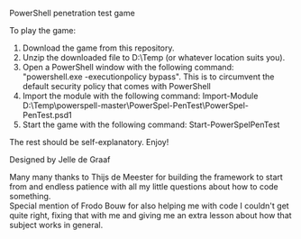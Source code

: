PowerShell penetration test game  
  
To play the game:  
1) Download the game from this repository.  
2) Unzip the downloaded file to D:\Temp (or whatever location suits you).  
3) Open a PowerShell window with the following command: "powershell.exe -executionpolicy bypass". This is to circumvent the default security policy that comes with PowerShell
4) Import the module with the following command: Import-Module D:\Temp\powerspell-master\PowerSpel-PenTest\PowerSpel-PenTest.psd1  
5) Start the game with the following command: Start-PowerSpelPenTest  

The rest should be self-explanatory. Enjoy!

  
Designed by Jelle de Graaf  

Many many thanks to Thijs de Meester for building the framework to start from and endless patience with all my little questions about how to code something.  
Special mention of Frodo Bouw for also helping me with code I couldn't get quite right, fixing that with me and giving me an extra lesson about how that subject works in general.
